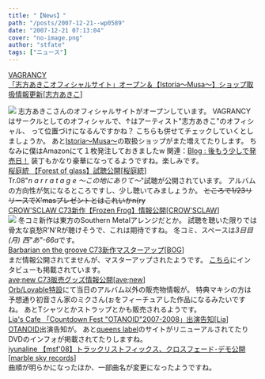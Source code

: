 ```yaml
---
title: "【News】"
path: "/posts/2007-12-21--wp0589"
date: "2007-12-21 07:13:04"
cover: "no-image.png"
author: "stfate"
tags: ["ニュース"]
---
```


<style type="text/css">
<!--
p {white-space: pre-wrap};
-->
</style>

<a class="topics" href="http://www.vagrancy.jp/" target="_blank">VAGRANCY 「志方あきこオフィシャルサイト」オープン＆【Istoria～Musa～】ショップ取扱情報更新</a><span class="junre">[<a href="http://www.vagrancy.jp/" target="_blank">志方あきこ</a>]</span>
<div class="news"><a href="http://shikata-akiko.com/" target="_blank"><img src="http://stfate.net/img/banner468_60.jpg" class="image" /></a>
志方あきこさんのオフィシャルサイトがオープンしています。
VAGRANCYはサークルとしてのオフィシャルで、↑はアーティスト"志方あきこ"のオフィシャル、
って位置づけになるんですかね？
こちらも併せてチェックしていくとしましょうか。
あと<a href="http://www.vagrancy.jp/istoria/" target="_blank">Istoria～Musa～</a>の取扱ショップがまた増えてたりします。
ちなみに僕はAmazonにて１枚発注しておきましたw
関連：<a href="http://raka1025.blog78.fc2.com/" target="_blank">Blog : 後もう少しで発売日！</a>
装丁もかなり豪華になってるようですね。楽しみです。</div>
<a class="topics" href="http://www.team-e.co.jp/products_new/kdsd-00180/index.html" target="_blank">桜庭統 【Forest of glass】試聴公開</a><span class="junre">[<a href="http://www.team-e.co.jp/sakuraba/" target="_blank">桜庭統</a>]</span>
<div class="news">Tr.08"<em>n a r r a t a g e ～この地にありて～</em>"試聴が公開されています。
アルバムの方向性が気になるところですし、少し聴いてみましょうか。
<del>ところで1/23リリースでX'masプレゼントとはこれいかn(ry</del></div>
<a class="topics" href="http://www.crowsclaw.info/" target="_blank">CROW'SCLAW C73新作【Frozen Frog】情報公開</a><span class="junre">[<a href="http://www.crowsclaw.info/" target="_blank">CROW'SCLAW</a>]</span>
<div class="news"><a href="http://ff.crowsclaw.info/" target="_blank"><img src="http://ff.crowsclaw.info/banner468a.jpg"></a>
冬コミ新作は東方のSouthern Metalアレンジだとか。
試聴を聴いた限りでは骨太な哀愁R'N'Rが聴けそうで、これは期待ですね。
冬コミ、スペースは<em>3日目(月) 西"あ"-66a</em>です。</div>
<a class="topics" href="http://www.wadai.jp/bog/" target="_blank">Barbarian on the groove C73新作マスターアップ</a><span class="junre">[<a href="http://www.wadai.jp/bog/" target="_blank">BOG</a>]</span>
<div class="news">まだ情報公開されてませんが、マスターアップされたようです。
<a href="http://www.axive.jp/special_post.php?id=19" target="_blank">こちら</a>にインタビューも掲載されています。</div>
<a class="topics" href="http://www.avenew.jp/" target="_blank">ave;new C73販売グッズ情報公開</a><span class="junre">[<a href="http://www.avenew.jp/" target="_blank">ave;new</a>]</span>
<div class="news"><a href="http://www.avenew.jp/orb_lovable/top.html" target="_blank">Orb/Lovable特設</a>にて当日のアルバム以外の販売物情報が。
特典マキシの方は予想通り初音さん家のミクさん(ぉをフィーチュアした作品になるみたいですね。
あとTシャツとかストラップとかも販売されるようです。</div>
<a class="topics" href="http://blog.lias-cafe.com/?eid=706706" target="_blank">Lia's Cafe 「Countdown Fest "OTANOID"2007-2008」出演告知</a><span class="junre">[<a href="http://www.lias-cafe.com/" target="_blank">Lia</a>]</span>
<div class="news"><a href="http://blog.excite.co.jp/otanoid/" target="_blank">OTANOID</a>出演告知が。
あと<a href="http://www.queenslabel.product.co.jp/" target="_blank">queens label</a>のサイトがリニューアルされてたりDVDのインフォが掲載されてたりしますね。</div>
<a class="topics" href="http://www.marbleskyrecords.com/msf08/" target="_blank">iyunaline 【msf'08】トラックリストフィックス、クロスフェード･デモ公開</a><span class="junre">[<a href="http://www.marbleskyrecords.com/" target="_blank">marble sky records</a>]</span>
<div class="news">曲順が明らかになったほか、一部曲名が変更になったようですね。</div>
